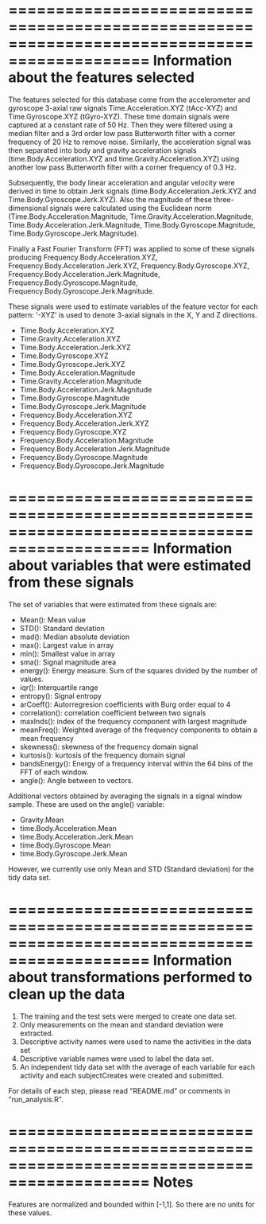 =============================================================================================
Information about the features selected
=============================================================================================
The features selected for this database come from the accelerometer and gyroscope 3-axial raw signals Time.Acceleration.XYZ (tAcc-XYZ) and Time.Gyroscope.XYZ (tGyro-XYZ). These time domain signals were captured at a constant rate of 50 Hz. Then they were filtered using a median filter and a 3rd order low pass Butterworth filter with a corner frequency of 20 Hz to remove noise. Similarly, the acceleration signal was then separated into body and gravity acceleration signals (time.Body.Acceleration.XYZ and time.Gravity.Acceleration.XYZ) using another low pass Butterworth filter with a corner frequency of 0.3 Hz. 

Subsequently, the body linear acceleration and angular velocity were derived in time to obtain Jerk signals (time.Body.Acceleration.Jerk.XYZ and Time.Body.Gyroscope.Jerk.XYZ). Also the magnitude of these three-dimensional signals were calculated using the Euclidean norm (Time.Body.Acceleration.Magnitude, Time.Gravity.Acceleration.Magnitude, Time.Body.Acceleration.Jerk.Magnitude, Time.Body.Gyroscope.Magnitude, Time.Body.Gyroscope.Jerk.Magnitude). 

Finally a Fast Fourier Transform (FFT) was applied to some of these signals producing Frequency.Body.Acceleration.XYZ, Frequency.Body.Acceleration.Jerk.XYZ, Frequency.Body.Gyroscope.XYZ, Frequency.Body.Acceleration.Jerk.Magnitude, Frequency.Body.Gyroscope.Magnitude, Frequency.Body.Gyroscope.Jerk.Magnitude. 

These signals were used to estimate variables of the feature vector for each pattern:
'-XYZ' is used to denote 3-axial signals in the X, Y and Z directions.

- Time.Body.Acceleration.XYZ
- Time.Gravity.Acceleration.XYZ
- Time.Body.Acceleration.Jerk.XYZ
- Time.Body.Gyroscope.XYZ
- Time.Body.Gyroscope.Jerk.XYZ
- Time.Body.Acceleration.Magnitude
- Time.Gravity.Acceleration.Magnitude
- Time.Body.Acceleration.Jerk.Magnitude
- Time.Body.Gyroscope.Magnitude
- Time.Body.Gyroscope.Jerk.Magnitude
- Frequency.Body.Acceleration.XYZ
- Frequency.Body.Acceleration.Jerk.XYZ
- Frequency.Body.Gyroscope.XYZ
- Frequency.Body.Acceleration.Magnitude
- Frequency.Body.Acceleration.Jerk.Magnitude
- Frequency.Body.Gyroscope.Magnitude
- Frequency.Body.Gyroscope.Jerk.Magnitude

=============================================================================================
Information about variables that were estimated from these signals
=============================================================================================
The set of variables that were estimated from these signals are: 

- Mean(): Mean value
- STD(): Standard deviation
- mad(): Median absolute deviation 
- max(): Largest value in array
- min(): Smallest value in array
- sma(): Signal magnitude area
- energy(): Energy measure. Sum of the squares divided by the number of values. 
- iqr(): Interquartile range 
- entropy(): Signal entropy
- arCoeff(): Autorregresion coefficients with Burg order equal to 4
- correlation(): correlation coefficient between two signals
- maxInds(): index of the frequency component with largest magnitude
- meanFreq(): Weighted average of the frequency components to obtain a mean frequency
- skewness(): skewness of the frequency domain signal 
- kurtosis(): kurtosis of the frequency domain signal 
- bandsEnergy(): Energy of a frequency interval within the 64 bins of the FFT of each window.
- angle(): Angle between to vectors.

Additional vectors obtained by averaging the signals in a signal window sample. These are used on the angle() variable:

- Gravity.Mean
- time.Body.Acceleration.Mean
- time.Body.Acceleration.Jerk.Mean
- time.Body.Gyroscope.Mean
- time.Body.Gyroscope.Jerk.Mean

However, we currently use only Mean and STD (Standard deviation) for the tidy data set.

=============================================================================================
Information about transformations performed to clean up the data
=============================================================================================
1. The training and the test sets were merged to create one data set.
2. Only measurements on the mean and standard deviation were extracted.
3. Descriptive activity names were used to name the activities in the data set
4. Descriptive variable names were used to label the data set. 
5. An independent tidy data set with the average of each variable for each activity and each subjectCreates were created and submitted.

For details of each step, please read "README.md" or comments in "run_analysis.R".

=============================================================================================
Notes
=============================================================================================
Features are normalized and bounded within [-1,1]. So there are no units for these values.

